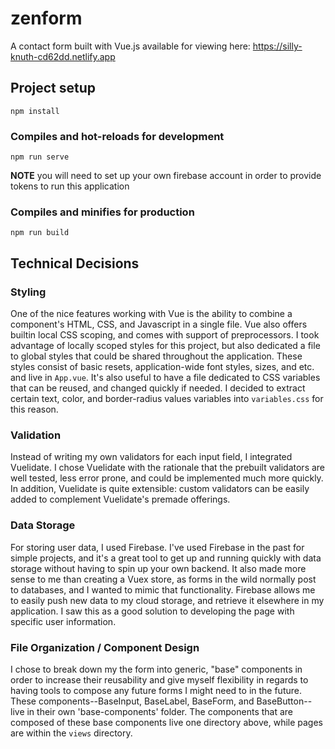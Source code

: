 # zenform

A contact form built with Vue.js available for viewing here: https://silly-knuth-cd62dd.netlify.app

## Project setup

```
npm install
```

### Compiles and hot-reloads for development

```
npm run serve
```

**NOTE** you will need to set up your own firebase account in order to provide tokens to run this application

### Compiles and minifies for production


```
npm run build
```


## Technical Decisions

### Styling

One of the nice features working with Vue is the ability to combine a component's HTML, CSS, and Javascript in a single file. Vue also offers builtin local CSS scoping, and comes with support of preprocessors. I took advantage of locally scoped styles for this project, but also dedicated a file to global styles that could be shared throughout the application. These styles consist of basic resets, application-wide font styles, sizes, and etc. and live in `App.vue`. It's also useful to have a file dedicated to CSS variables that can be reused, and changed quickly if needed. I decided to extract certain text, color, and border-radius values variables into `variables.css` for this reason.

### Validation

Instead of writing my own validators for each input field, I integrated Vuelidate. I chose Vuelidate with the rationale that the prebuilt validators are well tested, less error prone, and could be implemented much more quickly. In addition, Vuelidate is quite extensible: custom validators can be easily added to complement Vuelidate's premade offerings.

### Data Storage

For storing user data, I used Firebase. I've used Firebase in the past for simple projects, and it's a great tool to get up and running quickly with data storage without having to spin up your own backend. It also made more sense to me than creating a Vuex store, as forms in the wild normally post to databases, and I wanted to mimic that functionality. Firebase allows me to easily push new data to my cloud storage, and retrieve it elsewhere in my application. I saw this as a good solution to developing the page with specific user information.

### File Organization / Component Design

I chose to break down my the form into generic, "base" components in order to increase their reusability and give myself flexibility in regards to having tools to compose any future forms I might need to in the future. These components--BaseInput, BaseLabel, BaseForm, and BaseButton-- live in their own 'base-components' folder. The components that are composed of these base components live one directory above, while pages are within the `views` directory.
